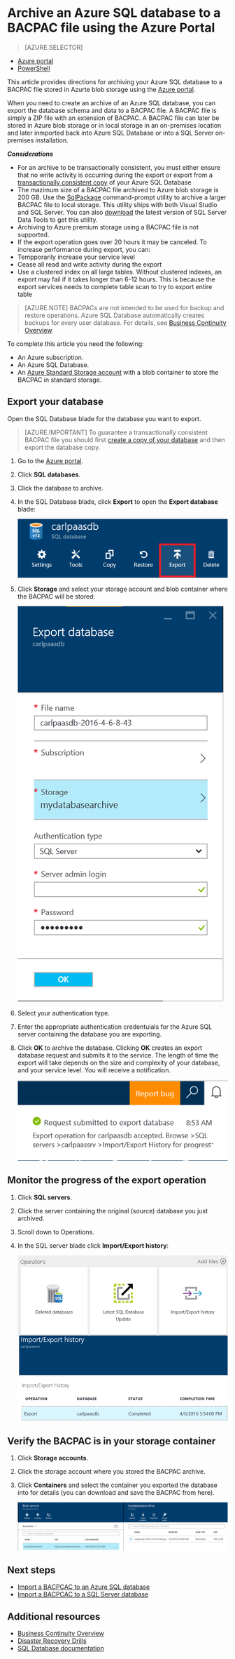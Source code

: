 <properties
	pageTitle="Archive an Azure SQL database to a BACPAC file using the Azure Portal"
	description="Archive an Azure SQL database to a BACPAC file  using the Azure Portal"
	services="sql-database"
	documentationCenter=""
	authors="stevestein"
	manager="jhubbard"
	editor=""/>

<tags
	ms.service="sql-database"
	ms.devlang="NA"
	ms.date="04/06/2016"
	ms.author="sstein"
	ms.workload="data-management"
	ms.topic="article"
	ms.tgt_pltfrm="NA"/>


# Archive an Azure SQL database to a BACPAC file using the Azure Portal

> [AZURE.SELECTOR]
- [Azure portal](sql-database-export.md)
- [PowerShell](sql-database-export-powershell.md)

This article provides directions for archiving your Azure SQL database to a BACPAC file stored in Azurte blob storage using the [Azure portal](https://portal.azure.com).

When you need to create an archive of an Azure SQL database, you can export the database schema and data to a BACPAC file. A BACPAC file is simply a ZIP file with an extension of BACPAC. A BACPAC file can later be stored in Azure blob storage or in local storage in an on-premises location and later inmported back into Azure SQL Database or into a SQL Server on-premises installation. 

***Considerations***

- For an archive to be transactionally consistent, you must either ensure that no write activity is occurring during the export or export from a [transactionally consistent copy](sql-database-copy.md) of your Azure SQL Database
- The mazimum size of a BACPAC file archived to Azure blob storage is 200 GB. Use the [SqlPackage](https://msdn.microsoft.com/library/hh550080.aspx) command-prompt utility to archive a larger BACPAC file to local storage. This utility ships with both Visual Studio and SQL Server. You can also [download](https://msdn.microsoft.com/library/mt204009.aspx) the latest version of SQL Server Data Tools to get this utility.
- Archiving to Azure premium storage using a BACPAC file is not supported.
- If the export operation goes over 20 hours it may be canceled. To increase performance during export, you can:
 - Tempporarily increase your service level 
 - Cease all read and write activity during the export
 - Use a clustered index on all large tables. Without clustered indexes, an export may fail if it takes longer than 6-12 hours. This is because the export services needs to complete table scan to try to export entire table

> [AZURE.NOTE] BACPACs are not intended to be used for backup and restore operations. Azure SQL Database automatically creates backups for every user database. For details, see [Business Continuity Overview](sql-database-business-continuity.md).

To complete this article you need the following:

- An Azure subscription.
- An Azure SQL Database. 
- An [Azure Standard Storage account](../storage/storage-create-storage-account.md) with a blob container to store the BACPAC in standard storage.

## Export your database

Open the SQL Database blade for the database you want to export.

> [AZURE.IMPORTANT] To guarantee a transactionally consistent BACPAC file you should first [create a copy of your database](sql-database-copy.md) and then export the database copy. 

1.	Go to the [Azure portal](https://portal.azure.com).
2.	Click **SQL databases**.
3.	Click the database to archive.
4.	In the SQL Database blade, click **Export** to open the **Export database** blade:

    ![export button][1]

5.  Click **Storage** and select your storage account and blob container where the BACPAC will be stored:

    ![export database][2]

6. Select your authentication type. 
7.  Enter the appropriate authentication credentuials for the Azure SQL server containing the database you are exporting.
8.  Click **OK** to archive the database. Clicking **OK** creates an export database request and submits it to the service. The length of time the export will take depends on the size and complexity of your database, and your service level. You will receive a notification.

    ![export notification][3]

## Monitor the progress of the export operation

1.	Click **SQL servers**.
2.	Click the server containing the original (source) database you just archived.
3.  Scroll down to Operations.
4.	In the SQL server blade click **Import/Export history**:

    ![import export history][4]

## Verify the BACPAC is in your storage container

1.	Click **Storage accounts**.
2.	Click the storage account where you stored the BACPAC archive.
3.	Click **Containers** and select the container you exported the database into for details (you can download and save the BACPAC from here).

    ![.bacpac file details][5]	

## Next steps

- [Import a BACPCAC to an Azure SQL database](sql-database-import.md)
- [Import a BACPCAC to a SQL Server database](https://msdn.microsoft.com/library/hh710052.aspx)

## Additional resources

- [Business Continuity Overview](sql-database-business-continuity.md)
- [Disaster Recovery Drills](sql-database-disaster-recovery-drills.md)
- [SQL Database documentation](https://azure.microsoft.com/documentation/services/sql-database/)


<!--Image references-->
[1]: ./media/sql-database-export/export.png
[2]: ./media/sql-database-export/export-blade.png
[3]: ./media/sql-database-export/export-notification.png
[4]: ./media/sql-database-export/export-history.png
[5]: ./media/sql-database-export/bacpac-archive.png

